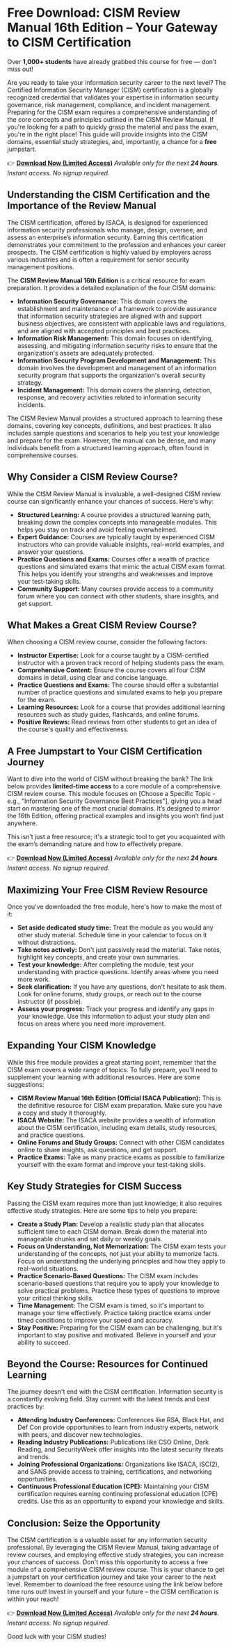 # Free Download: CISM Review Manual 16th Edition – Your Gateway to CISM Certification

Over **1,000+ students** have already grabbed this course for free — don’t miss out!

Are you ready to take your information security career to the next level? The Certified Information Security Manager (CISM) certification is a globally recognized credential that validates your expertise in information security governance, risk management, compliance, and incident management. Preparing for the CISM exam requires a comprehensive understanding of the core concepts and principles outlined in the CISM Review Manual. If you're looking for a path to quickly grasp the material and pass the exam, you're in the right place! This guide will provide insights into the CISM domains, essential study strategies, and, importantly, a chance for a **free** jumpstart.

👉 [**Download Now (Limited Access)**](https://udemywork.com/cism-review-manual-16th-edition)
_Available only for the next **24 hours**. Instant access. No signup required._

## Understanding the CISM Certification and the Importance of the Review Manual

The CISM certification, offered by ISACA, is designed for experienced information security professionals who manage, design, oversee, and assess an enterprise’s information security. Earning this certification demonstrates your commitment to the profession and enhances your career prospects. The CISM certification is highly valued by employers across various industries and is often a requirement for senior security management positions.

The **CISM Review Manual 16th Edition** is a critical resource for exam preparation. It provides a detailed explanation of the four CISM domains:

*   **Information Security Governance:** This domain covers the establishment and maintenance of a framework to provide assurance that information security strategies are aligned with and support business objectives, are consistent with applicable laws and regulations, and are aligned with accepted principles and best practices.
*   **Information Risk Management:** This domain focuses on identifying, assessing, and mitigating information security risks to ensure that the organization's assets are adequately protected.
*   **Information Security Program Development and Management:** This domain involves the development and management of an information security program that supports the organization's overall security strategy.
*   **Incident Management:** This domain covers the planning, detection, response, and recovery activities related to information security incidents.

The CISM Review Manual provides a structured approach to learning these domains, covering key concepts, definitions, and best practices. It also includes sample questions and scenarios to help you test your knowledge and prepare for the exam. However, the manual can be dense, and many individuals benefit from a structured learning approach, often found in comprehensive courses.

## Why Consider a CISM Review Course?

While the CISM Review Manual is invaluable, a well-designed CISM review course can significantly enhance your chances of success. Here's why:

*   **Structured Learning:** A course provides a structured learning path, breaking down the complex concepts into manageable modules. This helps you stay on track and avoid feeling overwhelmed.
*   **Expert Guidance:** Courses are typically taught by experienced CISM instructors who can provide valuable insights, real-world examples, and answer your questions.
*   **Practice Questions and Exams:** Courses offer a wealth of practice questions and simulated exams that mimic the actual CISM exam format. This helps you identify your strengths and weaknesses and improve your test-taking skills.
*   **Community Support:** Many courses provide access to a community forum where you can connect with other students, share insights, and get support.

## What Makes a Great CISM Review Course?

When choosing a CISM review course, consider the following factors:

*   **Instructor Expertise:** Look for a course taught by a CISM-certified instructor with a proven track record of helping students pass the exam.
*   **Comprehensive Content:** Ensure the course covers all four CISM domains in detail, using clear and concise language.
*   **Practice Questions and Exams:** The course should offer a substantial number of practice questions and simulated exams to help you prepare for the exam.
*   **Learning Resources:** Look for a course that provides additional learning resources such as study guides, flashcards, and online forums.
*   **Positive Reviews:** Read reviews from other students to get an idea of the course's quality and effectiveness.

## A Free Jumpstart to Your CISM Certification Journey

Want to dive into the world of CISM without breaking the bank? The link below provides **limited-time access** to a core module of a comprehensive CISM review course. This module focuses on [Choose a Specific Topic - e.g., "Information Security Governance Best Practices"], giving you a head start on mastering one of the most crucial domains. It’s designed to mirror the 16th Edition, offering practical examples and insights you won’t find just anywhere.

This isn’t just a free resource; it's a strategic tool to get you acquainted with the exam’s demanding nature and how to effectively prepare.

👉 [**Download Now (Limited Access)**](https://udemywork.com/cism-review-manual-16th-edition)
_Available only for the next **24 hours**. Instant access. No signup required._

## Maximizing Your Free CISM Review Resource

Once you've downloaded the free module, here's how to make the most of it:

*   **Set aside dedicated study time:** Treat the module as you would any other study material. Schedule time in your calendar to focus on it without distractions.
*   **Take notes actively:** Don't just passively read the material. Take notes, highlight key concepts, and create your own summaries.
*   **Test your knowledge:** After completing the module, test your understanding with practice questions. Identify areas where you need more work.
*   **Seek clarification:** If you have any questions, don't hesitate to ask them. Look for online forums, study groups, or reach out to the course instructor (if possible).
*   **Assess your progress:** Track your progress and identify any gaps in your knowledge. Use this information to adjust your study plan and focus on areas where you need more improvement.

## Expanding Your CISM Knowledge

While this free module provides a great starting point, remember that the CISM exam covers a wide range of topics. To fully prepare, you'll need to supplement your learning with additional resources. Here are some suggestions:

*   **CISM Review Manual 16th Edition (Official ISACA Publication):** This is the definitive resource for CISM exam preparation. Make sure you have a copy and study it thoroughly.
*   **ISACA Website:** The ISACA website provides a wealth of information about the CISM certification, including exam details, study resources, and practice questions.
*   **Online Forums and Study Groups:** Connect with other CISM candidates online to share insights, ask questions, and get support.
*   **Practice Exams:** Take as many practice exams as possible to familiarize yourself with the exam format and improve your test-taking skills.

## Key Study Strategies for CISM Success

Passing the CISM exam requires more than just knowledge; it also requires effective study strategies. Here are some tips to help you prepare:

*   **Create a Study Plan:** Develop a realistic study plan that allocates sufficient time to each CISM domain. Break down the material into manageable chunks and set daily or weekly goals.
*   **Focus on Understanding, Not Memorization:** The CISM exam tests your understanding of the concepts, not just your ability to memorize facts. Focus on understanding the underlying principles and how they apply to real-world situations.
*   **Practice Scenario-Based Questions:** The CISM exam includes scenario-based questions that require you to apply your knowledge to solve practical problems. Practice these types of questions to improve your critical thinking skills.
*   **Time Management:** The CISM exam is timed, so it's important to manage your time effectively. Practice taking practice exams under timed conditions to improve your speed and accuracy.
*   **Stay Positive:** Preparing for the CISM exam can be challenging, but it's important to stay positive and motivated. Believe in yourself and your ability to succeed.

## Beyond the Course: Resources for Continued Learning

The journey doesn't end with the CISM certification. Information security is a constantly evolving field. Stay current with the latest trends and best practices by:

*   **Attending Industry Conferences:** Conferences like RSA, Black Hat, and Def Con provide opportunities to learn from industry experts, network with peers, and discover new technologies.
*   **Reading Industry Publications:** Publications like CSO Online, Dark Reading, and SecurityWeek offer insights into the latest security threats and trends.
*   **Joining Professional Organizations:** Organizations like ISACA, ISC(2), and SANS provide access to training, certifications, and networking opportunities.
*   **Continuous Professional Education (CPE):** Maintaining your CISM certification requires earning continuing professional education (CPE) credits. Use this as an opportunity to expand your knowledge and skills.

## Conclusion: Seize the Opportunity

The CISM certification is a valuable asset for any information security professional. By leveraging the CISM Review Manual, taking advantage of review courses, and employing effective study strategies, you can increase your chances of success. Don't miss this opportunity to access a free module of a comprehensive CISM review course. This is your chance to get a jumpstart on your certification journey and take your career to the next level. Remember to download the free resource using the link below before time runs out! Invest in yourself and your future – the CISM certification is within your reach!

👉 [**Download Now (Limited Access)**](https://udemywork.com/cism-review-manual-16th-edition)
_Available only for the next **24 hours**. Instant access. No signup required._

Good luck with your CISM studies!
